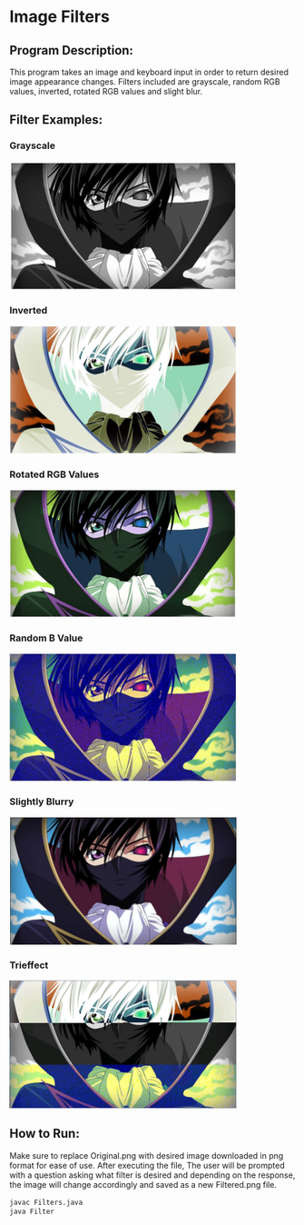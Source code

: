 # Image Filters

## Program Description: 
This program takes an image and keyboard input in order to return desired image appearance changes. Filters included are grayscale, random RGB values, inverted, rotated RGB values and slight blur.

## Filter Examples:
### Grayscale
<img src="Example Pictures\Example 1.JPG" width="400" />

### Inverted
<img src="Example Pictures\Example 2.JPG" width="400" />

### Rotated RGB Values
<img src="Example Pictures\Example 3.JPG" width="400" />

### Random B Value
<img src="Example Pictures\Example 4.JPG" width="400" />

### Slightly Blurry
<img src="Example Pictures\Example 5.JPG" width="400" />

### Trieffect
<img src="Example Pictures\Example 6.JPG" width="400" />

## How to Run:
Make sure to replace Original.png with desired image downloaded in png format for ease of use. After executing the file, The user will be prompted with a question asking what filter is desired and depending on the response, the image will change accordingly and saved as a new Filtered.png file.
```
javac Filters.java
java Filter
```
